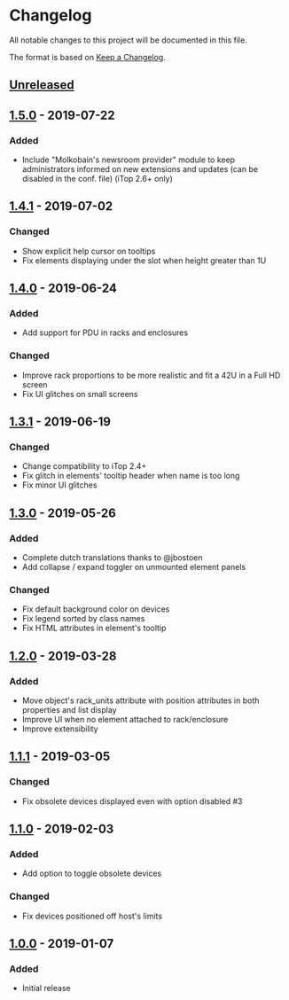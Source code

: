 # Changelog
All notable changes to this project will be documented in this file.

The format is based on [Keep a Changelog](https://keepachangelog.com/en/1.0.0/).

## [Unreleased]

## [1.5.0] - 2019-07-22
### Added
- Include "Molkobain's newsroom provider" module to keep administrators informed on new extensions and updates (can be disabled in the conf. file) (iTop 2.6+ only)

## [1.4.1] - 2019-07-02
### Changed
- Show explicit help cursor on tooltips
- Fix elements displaying under the slot when height greater than 1U

## [1.4.0] - 2019-06-24
### Added
- Add support for PDU in racks and enclosures

### Changed
- Improve rack proportions to be more realistic and fit a 42U in a Full HD screen
- Fix UI glitches on small screens

## [1.3.1] - 2019-06-19
### Changed
- Change compatibility to iTop 2.4+
- Fix glitch in elements' tooltip header when name is too long
- Fix minor UI glitches

## [1.3.0] - 2019-05-26
### Added
- Complete dutch translations thanks to @jbostoen
- Add collapse / expand toggler on unmounted element panels

### Changed
- Fix default background color on devices
- Fix legend sorted by class names
- Fix HTML attributes in element's tooltip

## [1.2.0] - 2019-03-28
### Added
- Move object's rack_units attribute with position attributes in both properties and list display
- Improve UI when no element attached to rack/enclosure
- Improve extensibility

## [1.1.1] - 2019-03-05
### Changed
- Fix obsolete devices displayed even with option disabled #3

## [1.1.0] - 2019-02-03
### Added
- Add option to toggle obsolete devices

### Changed
- Fix devices positioned off host's limits

## [1.0.0] - 2019-01-07
### Added
- Initial release

[Unreleased]: https://github.com/Molkobain/itop-datacenter-view/compare/v1.5.0...HEAD
[1.5.0]: https://github.com/Molkobain/itop-datacenter-view/releases/tag/v1.5.0
[1.4.1]: https://github.com/Molkobain/itop-datacenter-view/releases/tag/v1.4.1
[1.4.0]: https://github.com/Molkobain/itop-datacenter-view/releases/tag/v1.4.0
[1.3.1]: https://github.com/Molkobain/itop-datacenter-view/releases/tag/v1.3.1
[1.3.0]: https://github.com/Molkobain/itop-datacenter-view/releases/tag/v1.3.0
[1.2.0]: https://github.com/Molkobain/itop-datacenter-view/releases/tag/v1.2.0
[1.1.1]: https://github.com/Molkobain/itop-datacenter-view/releases/tag/v1.1.1
[1.1.0]: https://github.com/Molkobain/itop-datacenter-view/releases/tag/v1.1.0
[1.0.0]: https://github.com/Molkobain/itop-datacenter-view/releases/tag/v1.0.0
